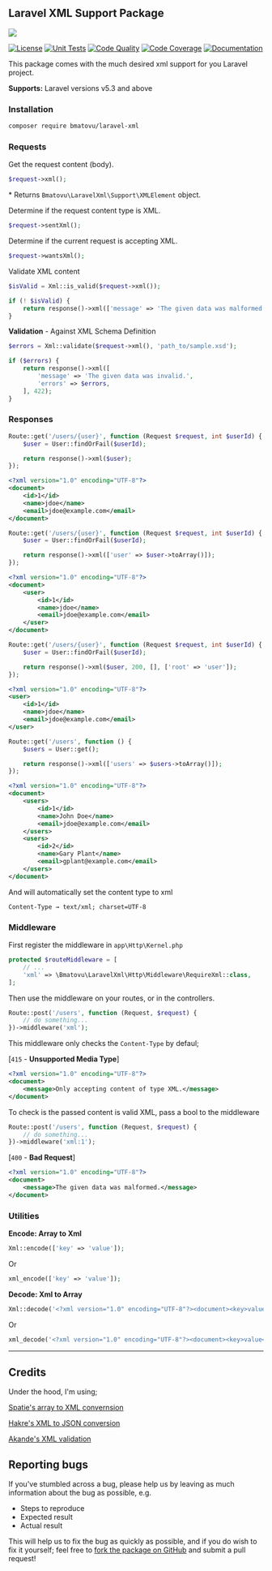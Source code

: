 ## Laravel XML Support Package

![](./art/banner.png)

[![License](https://poser.pugx.org/bmatovu/laravel-xml/license)](https://packagist.org/packages/bmatovu/laravel-xml)
[![Unit Tests](https://github.com/mtvbrianking/laravel-xml/workflows/run-tests/badge.svg)](https://github.com/mtvbrianking/laravel-xml/actions?query=workflow:run-tests)
[![Code Quality](https://scrutinizer-ci.com/g/mtvbrianking/laravel-xml/badges/quality-score.png?b=master)](https://scrutinizer-ci.com/g/mtvbrianking/laravel-xml/?branch=master)
[![Code Coverage](https://scrutinizer-ci.com/g/mtvbrianking/laravel-xml/badges/coverage.png?b=master)](https://scrutinizer-ci.com/g/mtvbrianking/laravel-xml/?branch=master)
[![Documentation](https://github.com/mtvbrianking/laravel-xml/workflows/gen-docs/badge.svg)](https://mtvbrianking.github.io/laravel-xml/master)

This package comes with the much desired xml support for you Laravel project.

**Supports:** Laravel versions v5.3 and above

### Installation

```bash
composer require bmatovu/laravel-xml
```

### Requests

Get the request content (body).

```php
$request->xml();
```

\* Returns `Bmatovu\LaravelXml\Support\XMLElement` object.

Determine if the request content type is XML.

```php
$request->sentXml();
```

Determine if the current request is accepting XML.

```php
$request->wantsXml();
```

Validate XML content

```php
$isValid = Xml::is_valid($request->xml());

if (! $isValid) {
    return response()->xml(['message' => 'The given data was malformed.'], 400);
}
```

**Validation** - Against XML Schema Definition

```php
$errors = Xml::validate($request->xml(), 'path_to/sample.xsd');

if ($errors) {
    return response()->xml([
        'message' => 'The given data was invalid.',
        'errors' => $errors,
    ], 422);
}
```

### Responses


```php
Route::get('/users/{user}', function (Request $request, int $userId) {
    $user = User::findOrFail($userId);

    return response()->xml($user);
});
```

```xml
<?xml version="1.0" encoding="UTF-8"?>
<document>
    <id>1</id>
    <name>jdoe</name>
    <email>jdoe@example.com</email>
</document>
```


```php
Route::get('/users/{user}', function (Request $request, int $userId) {
    $user = User::findOrFail($userId);

    return response()->xml(['user' => $user->toArray()]);
});
```

```xml
<?xml version="1.0" encoding="UTF-8"?>
<document>
    <user>
        <id>1</id>
        <name>jdoe</name>
        <email>jdoe@example.com</email>
    </user>
</document>
```

```php
Route::get('/users/{user}', function (Request $request, int $userId) {
    $user = User::findOrFail($userId);

    return response()->xml($user, 200, [], ['root' => 'user']);
});
```

```xml
<?xml version="1.0" encoding="UTF-8"?>
<user>
    <id>1</id>
    <name>jdoe</name>
    <email>jdoe@example.com</email>
</user>
```


```php
Route::get('/users', function () {
    $users = User::get();

    return response()->xml(['users' => $users->toArray()]);
});
```

```xml
<?xml version="1.0" encoding="UTF-8"?>
<document>
    <users>
        <id>1</id>
        <name>John Doe</name>
        <email>jdoe@example.com</email>
    </users>
    <users>
        <id>2</id>
        <name>Gary Plant</name>
        <email>gplant@example.com</email>
    </users>
</document>
```

And will automatically set the content type to xml

`Content-Type → text/xml; charset=UTF-8`

### Middleware

First register the middleware in `app\Http\Kernel.php`

```php
protected $routeMiddleware = [
    // ...
    'xml' => \Bmatovu\LaravelXml\Http\Middleware\RequireXml::class,
];
```

Then use the middleware on your routes, or in the controllers. 

```php
Route::post('/users', function (Request, $request) {
    // do something...
})->middleware('xml');
```

This middleware only checks the `Content-Type` by defaul;

[`415` - **Unsupported Media Type**]

```xml
<?xml version="1.0" encoding="UTF-8"?>
<document>
    <message>Only accepting content of type XML.</message>
</document>
```

To check is the passed content is valid XML, pass a bool to the middleware

```php
Route::post('/users', function (Request, $request) {
    // do something...
})->middleware('xml:1');
```

[`400` - **Bad Request**]

```xml
<?xml version="1.0" encoding="UTF-8"?>
<document>
    <message>The given data was malformed.</message>
</document>
```

### Utilities

**Encode: Array to Xml**

```php
Xml::encode(['key' => 'value']);
```

Or

```php
xml_encode(['key' => 'value']);
```


**Decode: Xml to Array**

```php
Xml::decode('<?xml version="1.0" encoding="UTF-8"?><document><key>value</key></document>');
```

Or

```php
xml_decode('<?xml version="1.0" encoding="UTF-8"?><document><key>value</key></document>');
```

<hr/>

Credits
---
Under the hood, I'm using;

[Spatie's array to XML convernsion](https://github.com/spatie/array-to-xml)

[Hakre's XML to JSON conversion](https://hakre.wordpress.com/2013/07/09/simplexml-and-json-encode-in-php-part-i)

[Akande's XML validation](https://medium.com/@Sirolad/validating-xml-against-xsd-in-php-5607f725955a)

Reporting bugs
--
If you've stumbled across a bug, please help us by leaving as much information about the bug as possible, e.g.

- Steps to reproduce
- Expected result
- Actual result

This will help us to fix the bug as quickly as possible, and if you do wish to fix it yourself; 
feel free to [fork the package on GitHub](https://github.com/mtvbrianking/laravel-xml) and submit a pull request!
